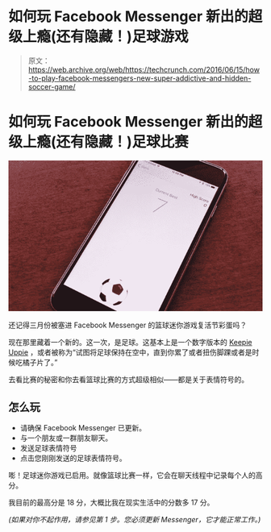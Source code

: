 # 如何玩 Facebook Messenger 新出的超级上瘾(还有隐藏！)足球游戏

> 原文：<https://web.archive.org/web/https://techcrunch.com/2016/06/15/how-to-play-facebook-messengers-new-super-addictive-and-hidden-soccer-game/>

# 如何玩 Facebook Messenger 新出的超级上瘾(还有隐藏！)足球比赛

![balls2](img/3d985094690a0fa0360ce3d02e5c6b95.png)

还记得三月份被塞进 Facebook Messenger 的篮球迷你游戏复活节彩蛋吗？

现在那里藏着一个新的。这一次，是足球。这基本上是一个数字版本的 [Keepie Uppie](https://web.archive.org/web/20230404151914/https://en.wikipedia.org/wiki/Keepie_uppie) ，或者被称为“试图将足球保持在空中，直到你累了或者扭伤脚踝或者是时候吃橘子片了。”

去看比赛的秘密和你去看篮球比赛的方式超级相似——都是关于表情符号的。

## 怎么玩

*   请确保 Facebook Messenger 已更新。
*   与一个朋友或一群朋友聊天。
*   发送足球表情符号
*   点击您刚刚发送的足球表情符号。

嘭！足球迷你游戏已启用。就像篮球比赛一样，它会在聊天线程中记录每个人的高分。

我目前的最高分是 18 分，大概比我在现实生活中的分数多 17 分。

*(如果对你不起作用，请参见第 1 步。您必须更新 Messenger，它才能正常工作。)*